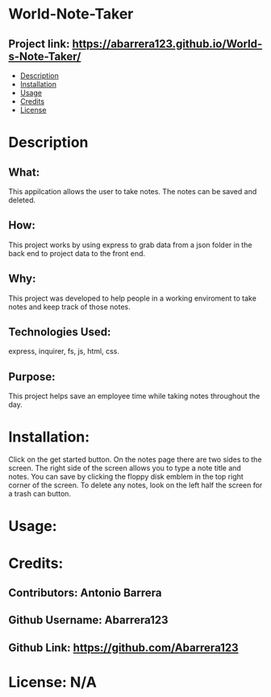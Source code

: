 
  # World-Note-Taker
  ## Project link: https://abarrera123.github.io/World-s-Note-Taker/
  * [Description](#desription)
  * [Installation](#installation)
  * [Usage](#usage)
  * [Credits](#credits)
  * [License](#license)
  # Description 
  ## What:
   This appilcation allows the user to take notes. The notes can be saved and deleted.
  ## How: 
  This project works by using express to grab data from a json folder in the back end to project data to the front end.
  ## Why:
  This project was developed to help people in a working enviroment to take notes and keep track of those notes.
  ## Technologies Used: 
  express, inquirer, fs, js, html, css.
  ## Purpose:
  This project helps save an employee time while taking notes throughout the day.
  # Installation:
  Click on the get started button. On the notes page there are two sides to the screen. The right side of the screen allows you to type a note title and notes. You can save by clicking the floppy disk emblem in the top right corner of the screen. To delete any notes, look on the left half the screen for a trash can button.
  # Usage:
  
  # Credits:
  ## Contributors: Antonio Barrera 
  ## Github Username: Abarrera123
  ## Github Link: https://github.com/Abarrera123
  # License: N/A
  